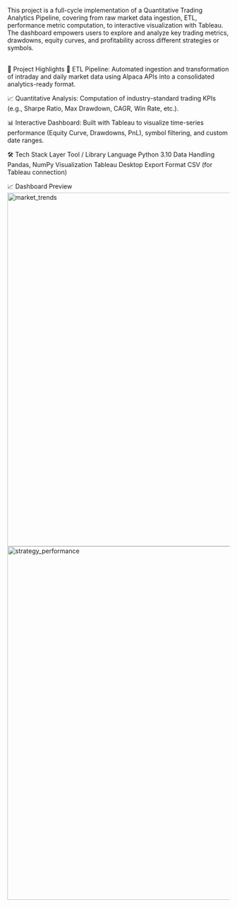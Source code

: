 This project is a full-cycle implementation of a Quantitative Trading Analytics Pipeline, covering from raw market data ingestion, ETL, performance metric computation, to interactive visualization with Tableau. The dashboard empowers users to explore and analyze key trading metrics, drawdowns, equity curves, and profitability across different strategies or symbols.

<br>
🚀 Project Highlights
🧹 ETL Pipeline: Automated ingestion and transformation of intraday and daily market data using Alpaca APIs into a consolidated analytics-ready format.

📈 Quantitative Analysis: Computation of industry-standard trading KPIs (e.g., Sharpe Ratio, Max Drawdown, CAGR, Win Rate, etc.).

📊 Interactive Dashboard: Built with Tableau to visualize time-series performance (Equity Curve, Drawdowns, PnL), symbol filtering, and custom date ranges.

🛠️ Tech Stack
Layer	Tool / Library
Language	Python 3.10
Data Handling	Pandas, NumPy
Visualization	Tableau Desktop
Export Format	CSV (for Tableau connection)

📈 Dashboard Preview
<img width="1081" height="799" alt="market_trends" src="https://github.com/user-attachments/assets/fb0783e9-e349-45b3-9ab4-8a553534075f" />
<img width="1050" height="799" alt="strategy_performance" src="https://github.com/user-attachments/assets/5e1abf98-5503-488f-9e90-7597813ea106" />

